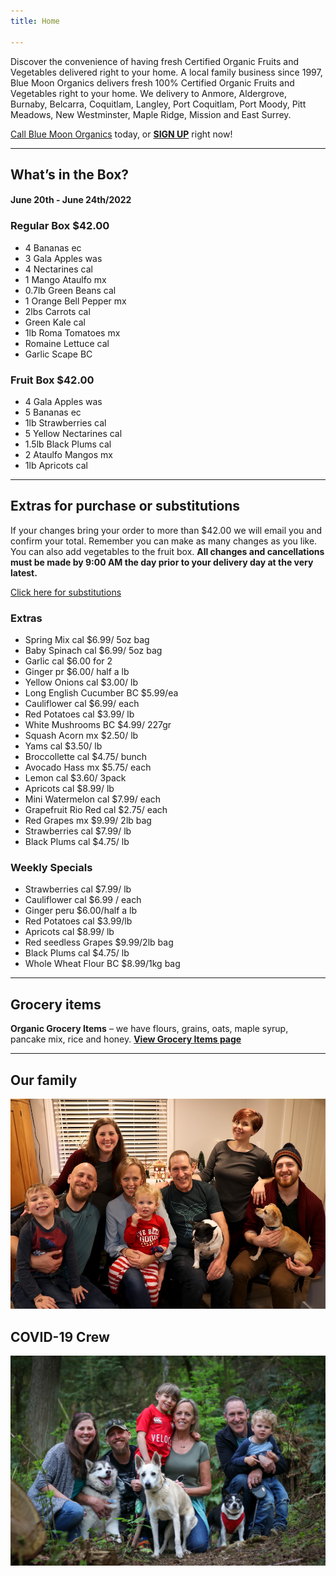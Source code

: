 ```yaml
---
title: Home

---
```

Discover the convenience of having fresh Certified Organic Fruits and Vegetables delivered right to your home. A local family business since 1997, Blue Moon Organics delivers fresh 100% Certified Organic Fruits and Vegetables right to your home. We delivery to Anmore, Aldergrove, Burnaby, Belcarra, Coquitlam, Langley, Port Coquitlam, Port Moody, Pitt Meadows, New Westminster, Maple Ridge, Mission and East Surrey.

[Call Blue Moon Organics](/contact) today, or [**SIGN UP**](/sign-up) right now!

***

## What’s in the Box?

#### **June 20th - June 24th/2022**

### Regular Box $42.00

* 4 Bananas  ec
* 3 Gala Apples  was
* 4 Nectarines  cal
* 1 Mango Ataulfo  mx
* 0.7lb Green Beans  cal
* 1 Orange Bell Pepper  mx
* 2lbs Carrots  cal
* Green Kale  cal
* 1lb Roma Tomatoes  mx
* Romaine Lettuce  cal
* Garlic Scape  BC

### Fruit Box $42.00

* 4 Gala Apples  was
* 5 Bananas  ec
* 1lb Strawberries  cal
* 5 Yellow Nectarines  cal
* 1.5lb Black Plums  cal
* 2 Ataulfo Mangos  mx
* 1lb Apricots  cal

***

## Extras for purchase or substitutions

If your changes bring your order to more than $42.00 we will email you and confirm your total. Remember you can make as many changes as you like. You can also add vegetables to the fruit box. **All changes and cancellations must be made by 9:00 AM the day prior to your delivery day at the very latest.**

[Click here for substitutions](/substitutions "Click here for substitutions")

### Extras

* Spring Mix  cal   $6.99/ 5oz bag
* Baby Spinach cal   $6.99/ 5oz bag
* Garlic  cal   $6.00 for 2
* Ginger  pr   $6.00/ half a lb
* Yellow Onions  cal   $3.00/ lb
* Long English Cucumber BC $5.99/ea
* Cauliflower  cal  $6.99/ each
* Red Potatoes  cal   $3.99/ lb
* White Mushrooms BC  $4.99/ 227gr
* Squash Acorn  mx  $2.50/ lb
* Yams  cal   $3.50/ lb
* Broccollette  cal   $4.75/ bunch
* Avocado Hass mx  $5.75/ each
* Lemon  cal   $3.60/ 3pack
* Apricots  cal   $8.99/ lb
* Mini Watermelon cal  $7.99/ each
* Grapefruit Rio Red  cal  $2.75/ each
* Red Grapes  mx  $9.99/ 2lb bag
* Strawberries  cal  $7.99/ lb
* Black Plums  cal  $4.75/ lb

### Weekly Specials

* Strawberries  cal   $7.99/ lb
* Cauliflower  cal  $6.99 / each
* Ginger  peru  $6.00/half a lb
* Red Potatoes  cal  $3.99/lb
* Apricots  cal  $8.99/ lb
* Red seedless Grapes  $9.99/2lb bag
* Black Plums  cal  $4.75/ lb
* Whole Wheat Flour BC  $8.99/1kg bag

***

## Grocery items

**Organic Grocery Items** – we have flours, grains, oats, maple syrup, pancake mix, rice and honey. [**View Grocery Items page**](/groceries)

***

## Our family

![Our family.](./uploads/IMG_1376-copy.jpg "Our family")

## COVID-19 Crew

![COVID-19 crew.](./uploads/covid.jpg "COVID-19 crew")